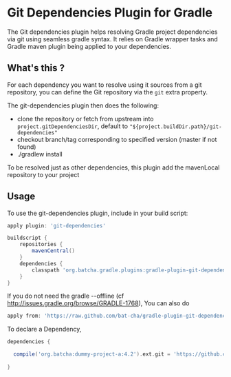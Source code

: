 # Git Dependencies Plugin for Gradle
The Git dependencies plugin helps resolving Gradle project dependencies via git using seamless gradle syntax.
It relies on Gradle wrapper tasks and Gradle maven plugin being applied to your dependencies.

## What's this ?
For each dependency you want to resolve using it sources from a git repository,
you can define the Git repository via the ```git``` extra property.

The git-dependencies plugin then does the following:
* clone the repository or fetch from upstream into ```project.gitDependenciesDir```, default to ```"${project.buildDir.path}/git-dependencies"```
* checkout branch/tag corresponding to specified version (master if not found)
* ./gradlew install 

To be resolved just as other dependencies, this plugin add the mavenLocal repository to your project 

## Usage
To use the git-dependencies plugin, include in your build script:

```groovy
apply plugin: 'git-dependencies'

buildscript {
    repositories {
        mavenCentral()
    }
    dependencies {
        classpath 'org.batcha.gradle.plugins:gradle-plugin-git-dependencies:0.1'
    }
}
```
If you do not need the gradle --offline (cf http://issues.gradle.org/browse/GRADLE-1768), You can also do
```groovy  
apply from: 'https://raw.github.com/bat-cha/gradle-plugin-git-dependencies/0.1/git-dependencies.gradle'
```

To declare a Dependency,
```groovy 
dependencies {

  compile('org.batcha:dummy-project-a:4.2').ext.git = 'https://github.com/bat-cha/dummy-java-project-a.git'
    
}
```

